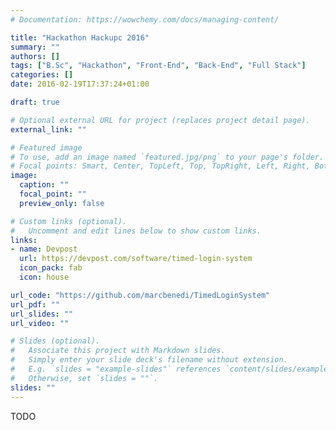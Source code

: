 ```yaml
---
# Documentation: https://wowchemy.com/docs/managing-content/

title: "Hackathon Hackupc 2016"
summary: ""
authors: []
tags: ["B.Sc", "Hackathon", "Front-End", "Back-End", "Full Stack"]
categories: []
date: 2016-02-19T17:37:24+01:00

draft: true

# Optional external URL for project (replaces project detail page).
external_link: ""

# Featured image
# To use, add an image named `featured.jpg/png` to your page's folder.
# Focal points: Smart, Center, TopLeft, Top, TopRight, Left, Right, BottomLeft, Bottom, BottomRight.
image:
  caption: ""
  focal_point: ""
  preview_only: false

# Custom links (optional).
#   Uncomment and edit lines below to show custom links.
links:
- name: Devpost
  url: https://devpost.com/software/timed-login-system 
  icon_pack: fab
  icon: house

url_code: "https://github.com/marcbenedi/TimedLoginSystem"
url_pdf: ""
url_slides: ""
url_video: ""

# Slides (optional).
#   Associate this project with Markdown slides.
#   Simply enter your slide deck's filename without extension.
#   E.g. `slides = "example-slides"` references `content/slides/example-slides.md`.
#   Otherwise, set `slides = ""`.
slides: ""
---
```


TODO
